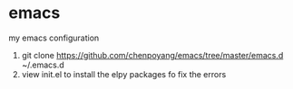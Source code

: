 # emacs
my emacs configuration

1. git clone https://github.com/chenpoyang/emacs/tree/master/emacs.d ~/.emacs.d
2. view init.el to install the elpy packages fo fix the errors
